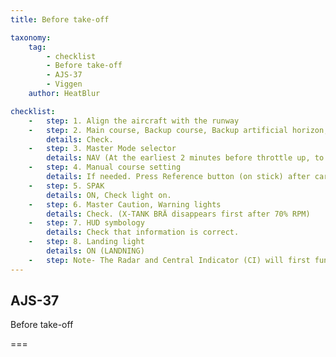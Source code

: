 ```yaml
---
title: Before take-off 

taxonomy:
    tag:
        - checklist
        - Before take-off 
        - AJS-37
        - Viggen
    author: HeatBlur

checklist:
    -   step: 1. Align the aircraft with the runway 
    -   step: 2. Main course, Backup course, Backup artificial horizon, and Altimeter
        details: Check.
    -   step: 3. Master Mode selector 
        details: NAV (At the earliest 2 minutes before throttle up, to avoid problems with the navigation system) 
    -   step: 4. Manual course setting 
        details: If needed. Press Reference button (on stick) after carefully aligning with the runway heading. 
    -   step: 5. SPAK 
        details: ON, Check light on. 
    -   step: 6. Master Caution, Warning lights 
        details: Check. (X-TANK BRÄ disappears first after 70% RPM) 
    -   step: 7. HUD symbology 
        details: Check that information is correct. 
    -   step: 8. Landing light 
        details: ON (LANDNING)
    -   step: Note- The Radar and Central Indicator (CI) will first function 30 seconds after Master Mode Selector is set to NAV, and 180 s after the generator is on. (Due to software initialisation)
---
```


## AJS-37 
Before take-off 

===


